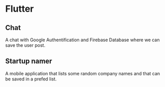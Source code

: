 # Flutter

## Chat
A chat with Google Authentification and Firebase Database where we can save the user post.

## Startup namer
A mobile application that lists some random company names and that can be saved in a prefed list.


